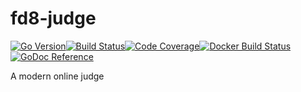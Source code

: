 # fd8-judge

[![Go Version](https://img.shields.io/github/go-mod/go-version/matheuscscp/fd8-judge/master?style=flat-square)](https://blog.golang.org/go1.13)[![Build Status](https://img.shields.io/travis/com/matheuscscp/fd8-judge/master?style=flat-square)](https://travis-ci.com/matheuscscp/fd8-judge/branches)[![Code Coverage](https://img.shields.io/codecov/c/github/matheuscscp/fd8-judge/master?style=flat-square)](https://codecov.io/gh/matheuscscp/fd8-judge)[![Docker Build Status](https://img.shields.io/docker/cloud/build/matheuscscp/fd8-judge?style=flat-square)](https://hub.docker.com/r/matheuscscp/fd8-judge/builds)[![GoDoc Reference](https://img.shields.io/badge/godoc-reference-5272B4.svg?style=flat-square)](https://godoc.org/github.com/matheuscscp/fd8-judge)

A modern online judge
